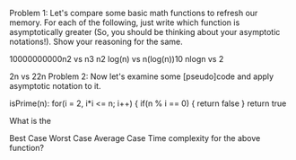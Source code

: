 Problem 1:
Let's compare some basic math functions to refresh our memory. For each of the following, just write which function is asymptotically greater (So, you should be thinking about your asymptotic notations!). Show your reasoning for the same.

10000000000n2 vs n3
n2 log(n) vs n(log(n))10
nlogn vs 2
 
2n vs 22n
Problem 2:
Now let's examine some [pseudo]code and apply asymptotic notation to it. 

isPrime(n): 
  for(i = 2, i*i <= n; i++) {
    if(n % i == 0) {
      return false
    }
  return true

What is the 

Best Case
Worst Case
Average Case
Time complexity for the above function? 
